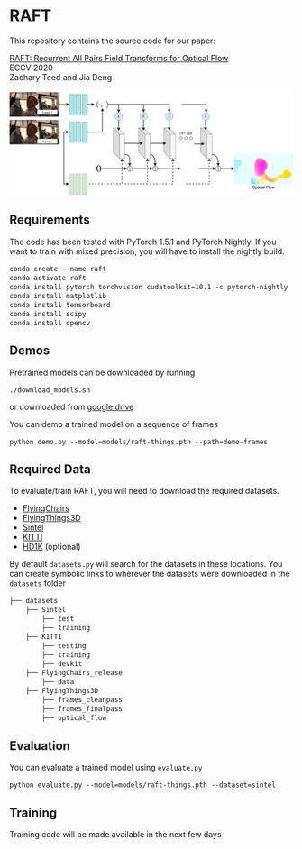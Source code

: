 # RAFT
This repository contains the source code for our paper:

[RAFT: Recurrent All Pairs Field Transforms for Optical Flow](https://arxiv.org/pdf/2003.12039.pdf)<br/>
ECCV 2020 <br/>
Zachary Teed and Jia Deng<br/>

<img src="RAFT.png">

## Requirements
The code has been tested with PyTorch 1.5.1 and PyTorch Nightly. If you want to train with mixed precision, you will have to install the nightly build.
```Shell
conda create --name raft
conda activate raft
conda install pytorch torchvision cudatoolkit=10.1 -c pytorch-nightly
conda install matplotlib
conda install tensorboard
conda install scipy
conda install opencv
```

## Demos
Pretrained models can be downloaded by running
```Shell
./download_models.sh
```
or downloaded from [google drive](https://drive.google.com/file/d/10-BYgHqRNPGvmNUWr8razjb1xHu55pyA/view?usp=sharing)

You can demo a trained model on a sequence of frames
```Shell
python demo.py --model=models/raft-things.pth --path=demo-frames
```


## Required Data
To evaluate/train RAFT, you will need to download the required datasets. 
* [FlyingChairs](https://lmb.informatik.uni-freiburg.de/resources/datasets/FlyingChairs.en.html#flyingchairs)
* [FlyingThings3D](https://lmb.informatik.uni-freiburg.de/resources/datasets/SceneFlowDatasets.en.html)
* [Sintel](http://sintel.is.tue.mpg.de/)
* [KITTI](http://www.cvlibs.net/datasets/kitti/eval_scene_flow.php?benchmark=flow)
* [HD1K](http://hci-benchmark.iwr.uni-heidelberg.de/) (optional)


By default `datasets.py` will search for the datasets in these locations. You can create symbolic links to wherever the datasets were downloaded in the `datasets` folder

```Shell
├── datasets
    ├── Sintel
        ├── test
        ├── training
    ├── KITTI
        ├── testing
        ├── training
        ├── devkit
    ├── FlyingChairs_release
        ├── data
    ├── FlyingThings3D
        ├── frames_cleanpass
        ├── frames_finalpass
        ├── optical_flow
```

## Evaluation
You can evaluate a trained model using `evaluate.py`
```Shell
python evaluate.py --model=models/raft-things.pth --dataset=sintel
```

## Training
Training code will be made available in the next few days
<!-- We used the following training schedule in our paper (note: we use 2 GPUs for training). Training logs will be written to the `runs` which can be visualized using tensorboard
```Shell
./train_standard.sh
```

If you have a RTX GPU, training can be accelerated using mixed precision. You can expect similiar results in this setting (1 GPU)
```Shell
./train_mixed.sh
``` -->
